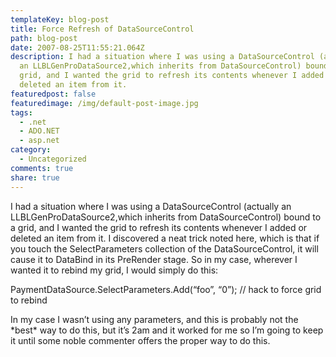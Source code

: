 ```yaml
---
templateKey: blog-post
title: Force Refresh of DataSourceControl
path: blog-post
date: 2007-08-25T11:55:21.064Z
description: I had a situation where I was using a DataSourceControl (actually
  an LLBLGenProDataSource2,which inherits from DataSourceControl) bound to a
  grid, and I wanted the grid to refresh its contents whenever I added or
  deleted an item from it.
featuredpost: false
featuredimage: /img/default-post-image.jpg
tags:
  - .net
  - ADO.NET
  - asp.net
category:
  - Uncategorized
comments: true
share: true
---
```

<!--StartFragment-->

I had a situation where I was using a DataSourceControl (actually an LLBLGenProDataSource2,which inherits from DataSourceControl) bound to a grid, and I wanted the grid to refresh its contents whenever I added or deleted an item from it. I discovered a neat trick noted here, which is that if you touch the SelectParameters collection of the DataSourceControl, it will cause it to DataBind in its PreRender stage. So in my case, wherever I wanted it to rebind my grid, I would simply do this:

PaymentDataSource.SelectParameters.Add(“foo”, “0”); // hack to force grid to rebind

In my case I wasn’t using any parameters, and this is probably not the \*best\* way to do this, but it’s 2am and it worked for me so I’m going to keep it until some noble commenter offers the proper way to do this.

<!--EndFragment-->